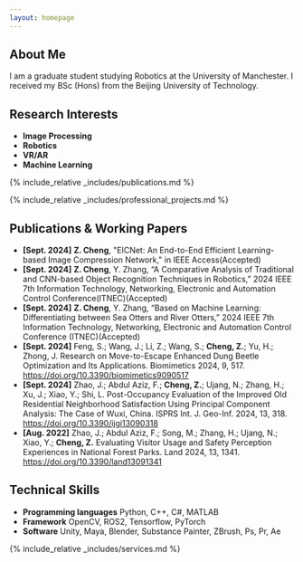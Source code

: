 ```yaml
---
layout: homepage
---
```


## About Me

I am a graduate student studying Robotics at the University of Manchester. I received my BSc (Hons) from the Beijing University of Technology.

## Research Interests

- **Image Processing** 
- **Robotics**
- **VR/AR**
- **Machine Learning**

{% include_relative _includes/publications.md %}


{% include_relative _includes/professional_projects.md %}

## Publications & Working Papers

- **[Sept. 2024]**  **Z. Cheng**, "EICNet: An End-to-End Efficient Learning-based Image Compression Network," in IEEE Access(Accepted)
- **[Sept. 2024]**  **Z. Cheng**, Y. Zhang, “A Comparative Analysis of Traditional and CNN-based Object Recognition Techniques in Robotics,” 2024 IEEE 7th Information Technology, Networking, Electronic and Automation Control Conference(ITNEC)(Accepted)
- **[Sept. 2024]**  **Z. Cheng**, Y. Zhang, “Based on Machine Learning: Differentiating between Sea Otters and River Otters,” 2024 IEEE 7th Information Technology, Networking, Electronic and Automation Control Conference (ITNEC)(Accepted)
- **[Sept. 2024]**  Feng, S.; Wang, J.; Li, Z.; Wang, S.; **Cheng, Z.**; Yu, H.; Zhong, J. Research on Move-to-Escape Enhanced Dung Beetle Optimization and Its Applications. Biomimetics 2024, 9, 517. https://doi.org/10.3390/biomimetics9090517
- **[Sept. 2024]**  Zhao, J.; Abdul Aziz, F.; **Cheng, Z.**; Ujang, N.; Zhang, H.; Xu, J.; Xiao, Y.; Shi, L. Post-Occupancy Evaluation of the Improved Old Residential Neighborhood Satisfaction Using Principal Component Analysis: The Case of Wuxi, China. ISPRS Int. J. Geo-Inf. 2024, 13, 318. https://doi.org/10.3390/ijgi13090318 
- **[Aug. 2022]**  Zhao, J.; Abdul Aziz, F.; Song, M.; Zhang, H.; Ujang, N.; Xiao, Y.; **Cheng, Z.** Evaluating Visitor Usage and Safety Perception Experiences in National Forest Parks. Land 2024, 13, 1341. https://doi.org/10.3390/land13091341 

## Technical Skills

- **Programming languages**  Python, C++, C#, MATLAB
- **Framework**  OpenCV, ROS2, Tensorflow, PyTorch
- **Software**  Unity, Maya, Blender, Substance Painter, ZBrush, Ps, Pr, Ae




{% include_relative _includes/services.md %}
